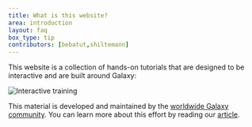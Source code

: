 ```yaml
---
title: What is this website?
area: introduction
layout: faq
box_type: tip
contributors: [bebatut,shiltemann]
---
```



This website is a collection of hands-on tutorials that are designed to be interactive and are built around Galaxy:

![Interactive training]({{site.baseurl}}/shared/images/interactive_training.png "The hands-on nature of our training material. It can be used with two web browser windows open side-by-side, one pointed at the current tutorial and the other at a Galaxy instance")

This material is developed and maintained by the [worldwide Galaxy community](https://galaxyproject.org/). You can learn more about this effort by reading our [article](https://doi.org/10.1016/j.cels.2018.05.012).

